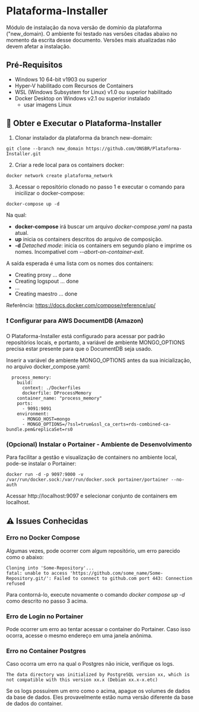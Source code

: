 # Plataforma-Installer
Módulo de instalação da nova versão de domínio da plataforma ("new_domain). O ambiente foi testado nas versões citadas abaixo no momento da escrita desse documento. Versões mais atualizadas não devem afetar a instalação.

## Pré-Requisitos
- Windows 10 64-bit v1903 ou superior
- Hyper-V habilitado com Recursos de Containers
- WSL (Windows Subsystem for Linux) v1.0 ou superior habilitado
- Docker Desktop on Windows v2.1 ou superior instalado
  - usar imagens Linux

## :ship: Obter e Executar o Plataforma-Installer

1. Clonar instalador da plataforma da branch new-domain:
```
git clone --branch new_domain https://github.com/ONSBR/Plataforma-Installer.git
```

2. Criar a rede local para os containers docker:
```
docker network create plataforma_network
```

3. Acessar o repositório clonado no passo 1 e executar o comando para inicilizar o docker-compose:
```
docker-compose up -d
```
Na qual:
* **docker-compose** irá buscar um arquivo *docker-compose.yaml* na pasta atual.
* **up** inicia os containers descritos do arquivo de composição.
* **-d**  *Detached mode*: inicia os containers em segundo plano e imprime os nomes. Incompatível com *--abort-on-container-exit*.

A saída esperada é uma lista com os nomes dos containers:
* Creating proxy          ... done
* Creating logspout       ... done
* ...
* Creating maestro        ... done

Referência: https://docs.docker.com/compose/reference/up/

### :exclamation: Configurar para AWS DocumentDB (Amazon)

O Plataforma-Installer está configurado para acessar por padrão repositórios locais, e portanto, a variável de ambiente MONGO_OPTIONS precisa estar presente para que o DocumentDB seja usado.

Inserir a variável de ambiente MONGO_OPTIONS antes da sua inicialização, no arquivo docker_compose.yaml:
```
  process_memory:
    build:
      context: ./Dockerfiles
      dockerfile: DProcessMemory
    container_name: "process_memory"
    ports:
      - 9091:9091
    environment:
      - MONGO_HOST=mongo
      - MONGO_OPTIONS=/?ssl=true&ssl_ca_certs=rds-combined-ca-bundle.pem&replicaSet=rs0
```


### (Opcional) Instalar o Portainer - Ambiente de Desenvolvimento
Para facilitar a gestão e visualização de containers no ambiente local, pode-se instalar o Portainer:
```
docker run -d -p 9097:9000 -v /var/run/docker.sock:/var/run/docker.sock portainer/portainer --no-auth
```
Acessar http://localhost:9097 e selecionar conjunto de containers em localhost. 

## :warning: Issues Conhecidas

### Erro no Docker Compose
Algumas vezes, pode ocorrer com algum repositório, um erro parecido como o abaixo:
```
Cloning into 'Some-Repository'...
fatal: unable to access 'https://github.com/some_name/Some-Repository.git/': Failed to connect to github.com port 443: Connection refused
```
Para contorná-lo, execute novamente o comando *docker compose up -d* como descrito no passo 3 acima.

### Erro de Login no Portainer
Pode ocorrer um erro ao tentar acessar o container do Portainer. Caso isso ocorra, acesse o mesmo endereço em uma janela anônima.

### Erro no Container Postgres
Caso ocorra um erro na qual o Postgres não inicie, verifique os logs.
```
The data directory was initialized by PostgreSQL version xx, which is not compatible with this version xx.x (Debian xx.x-x.etc)
```
Se os logs possuírem um erro como o acima, apague os volumes de dados da base de dados. Eles provavelmente estão numa versão diferente da base de dados do container.

